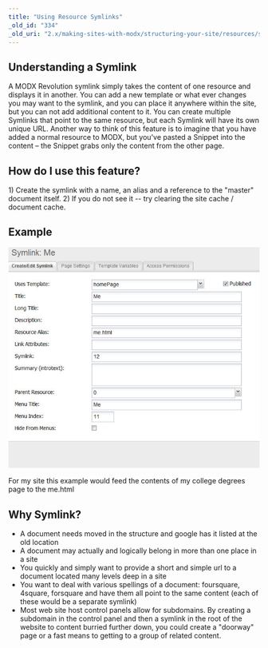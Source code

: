 ```yaml
---
title: "Using Resource Symlinks"
_old_id: "334"
_old_uri: "2.x/making-sites-with-modx/structuring-your-site/resources/symlink/using-resource-symlinks"
---
```


## Understanding a Symlink

A MODX Revolution symlink simply takes the content of one resource and displays it in another. You can add a new template or what ever changes you may want to the symlink, and you can place it anywhere within the site, but you can not add additional content to it. You can create multiple Symlinks that point to the same resource, but each Symlink will have its own unique URL. Another way to think of this feature is to imagine that you have added a normal resource to MODX, but you've pasted a Snippet into the content – the Snippet grabs only the content from the other page.

## How do I use this feature?

1\) Create the symlink with a name, an alias and a reference to the "master" document itself.
2\) If you do not see it -- try clearing the site cache / document cache.

## Example

![](revolution_symlink.png)

For my site this example would feed the contents of my college degrees page to the me.html

## Why Symlink?

- A document needs moved in the structure and google has it listed at the old location
- A document may actually and logically belong in more than one place in a site
- You quickly and simply want to provide a short and simple url to a document located many levels deep in a site
- You want to deal with various spellings of a document: foursquare, 4square, forsquare and have them all point to the same content (each of these would be a separate symlink)
- Most web site host control panels allow for subdomains. By creating a subdomain in the control panel and then a symlink in the root of the website to content burried further down, you could create a "doorway" page or a fast means to getting to a group of related content.
